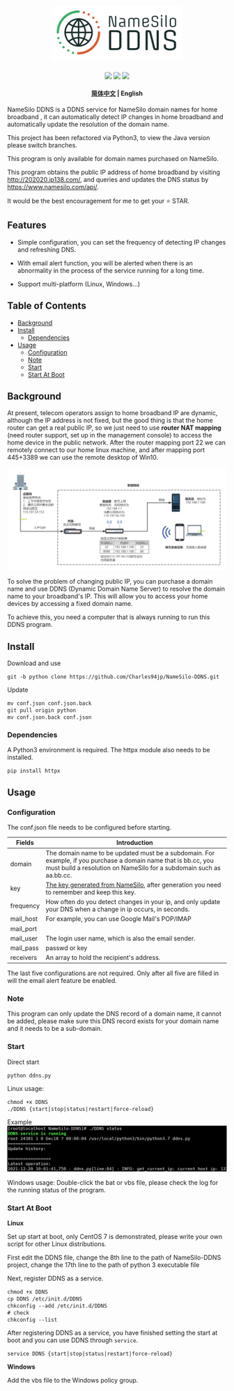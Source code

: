 <h1 align="center">
  <img src="logo.svg" width="300px">
  <br>
</h1>

<p align="center">
<a href="https://github.com/Charles94jp/NameSilo-DDNS/tree/python"><img src="https://img.shields.io/badge/NameSilo-DDNS-brightgreen"></a>  
<a target="_blank" href="https://opensource.org/licenses/MIT"><img src="https://img.shields.io/badge/license-MIT-_red.svg"></a>  
<a href="#----"><img src="https://img.shields.io/badge/python-v3.8-blue"></a>
</p>

<h4 align="center"><a href="https://github.com/Charles94jp/NameSilo-DDNS/blob/python/readme.zh-CN.md">简体中文</a> | English</h3>


NameSilo DDNS is a DDNS service for NameSilo domain names for home broadband , it can automatically detect IP changes in home broadband and automatically update the resolution of the domain name.

This project has been refactored via Python3, to view the Java version please switch branches.

This program is only available for domain names purchased on NameSilo.

This program obtains the public IP address of home broadband by visiting http://202020.ip138.com/, and queries and updates the DNS status by https://www.namesilo.com/api/.

It would be the best encouragement for me to get your  ⭐ STAR.

## Features

- Simple configuration, you can set the frequency of detecting IP changes and refreshing DNS.

- With email alert function, you will be alerted when there is an abnormality in the process of the service running for a long time.

- Support multi-platform (Linux, Windows...)

## Table of Contents

- [Background](#background)
- [Install](#install)
    - [Dependencies](#dependencies)
- [Usage](#usage)
    - [Configuration](#configuration)
    - [Note](#note)
    - [Start](#start)
    - [Start At Boot](#start-at-boot)

## Background

At present, telecom operators assign to home broadband IP are dynamic, although the IP address is not fixed, but the good thing is that the home router can get a real public IP, so we just need to use **router NAT mapping** (need router support, set up in the management console) to access the home device in the public network. After the router mapping port 22 we can remotely connect to our home linux machine, and after mapping port 445+3389 we can use the remote desktop of Win10.

![网络拓扑图](https://raw.githubusercontent.com/Charles94jp/NameSilo-DDNS/java/Network-topology.png)

To solve the problem of changing public IP, you can purchase a domain name and use DDNS (Dynamic Domain Name Server) to resolve the domain name to your broadband's IP. This will allow you to access your home devices by accessing a fixed domain name.

To achieve this, you need a computer that is always running to run this DDNS program.


## Install

Download and use

```
git -b python clone https://github.com/Charles94jp/NameSilo-DDNS.git
```

Update

```
mv conf.json conf.json.back
git pull origin python
mv conf.json.back conf.json
```

### Dependencies


A Python3 environment is required. The httpx module also needs to be installed.

```
pip install httpx
```

## Usage

### Configuration

The conf.json file needs to be configured before starting.

|Fields|Introduction|
|--|--|
|domain|The domain name to be updated must be a subdomain. For example, if you purchase a domain name that is bb.cc, you must build a resolution on NameSilo for a subdomain such as aa.bb.cc.| 
|key|<a target="_blank" href="https://www.namesilo.com/account/api-manager">The key generated from NameSilo</a>, after generation you need to remember and keep this key.| 
|frequency|How often do you detect changes in your ip, and only update your DNS when a change in ip occurs, in seconds.| 
|mail_host| For example, you can use Google Mail's POP/IMAP | 
|mail_port| | 
|mail_user|The login user name, which is also the email sender.| 
|mail_pass|passwd or key| 
|receivers|An array to hold the recipient's address.| 

The last five configurations are not required. Only after all five are filled in will the email alert feature be enabled.

### Note


This program can only update the DNS record of a domain name, it cannot be added, please make sure this DNS record exists for your domain name and it needs to be a sub-domain.

### Start


Direct start

```
python ddns.py
```

Linux usage:

```
chmod +x DDNS
./DDNS {start|stop|status|restart|force-reload}
```

Example
![](example.png)

Windows usage: Double-click the bat or vbs file, please check the log for the running status of the program.

### Start At Boot

<b>Linux</b>

Set up start at boot, only CentOS 7 is demonstrated, please write your own script for other Linux distributions.

First edit the DDNS file, change the 8th line to the path of NameSilo-DDNS project, change the 17th line to the path of python 3 executable file

Next, register DDNS as a service.

```
chmod +x DDNS
cp DDNS /etc/init.d/DDNS
chkconfig --add /etc/init.d/DDNS
# check
chkconfig --list
```

After registering DDNS as a service, you have finished setting the start at boot and you can use DDNS through `service`.

```
service DDNS {start|stop|status|restart|force-reload}
```


<b>Windows</b>

Add the vbs file to the Windows policy group.
